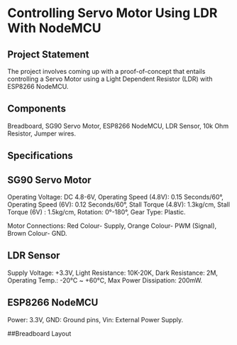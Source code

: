 # Controlling Servo Motor Using LDR With NodeMCU

## Project Statement

The project involves coming up with a proof-of-concept that entails controlling a Servo Motor using a Light Dependent Resistor (LDR) with ESP8266 NodeMCU.

## Components

Breadboard, SG90 Servo Motor, ESP8266 NodeMCU, LDR Sensor, 10k Ohm Resistor, Jumper wires.

## Specifications

## SG90 Servo Motor

Operating Voltage: DC 4.8-6V,
Operating Speed (4.8V): 0.15 Seconds/60°,
Operating Speed (6V): 0.12 Seconds/60°,
Stall Torque (4.8V): 1.3kg/cm,
Stall Torque (6V) : 1.5kg/cm,
Rotation: 0°-180°,
Gear Type: Plastic.

Motor Connections:
Red Colour- Supply,
Orange Colour- PWM (Signal),
Brown Colour- GND.

## LDR Sensor

Supply Voltage: +3.3V,
Light Resistance: 10K-20K,
Dark Resistance: 2M,
Operating Temp.: -20°C ~ +60°C,
Max Power Dissipation: 200mW.

## ESP8266 NodeMCU

Power: 3.3V,
GND: Ground pins,
Vin: External Power Supply.

##Breadboard Layout

